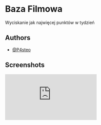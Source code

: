 
# Baza Filmowa
Wyciskanie jak najwięcej punktów w tydzień


## Authors

- [@P4steo](https://github.com/P4steo)


## Screenshots

![App Screenshot](https://zapodaj.net/33ff280571817.png.html)

